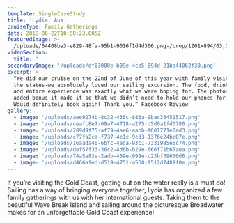 ```yaml
---
template: SingleCaseStudy
title: 'Lydia, Aus'
cruiseType: Family Gatherings
date: 2018-06-22T10:50:23.005Z
featuredImage: >-
  /uploads/64408ba3-e829-48fa-95b1-9016f1d4d366.png-/crop/1201x894/63,0/-/preview/
videoSection:
  title: ''
secondaryImage: '/uploads/df83000e-b09e-4cb5-894d-21ba44062f30.png'
excerpt: >-
  “We did our cruise on the 22nd of June of this year with family visiting from
  the states-we absolutely loved our sailing excursion. The food, drink, service
  and entire experience was exactly what we were hoping for. The photos were an
  added bonus-it made it so that we didn’t need to hold our phones for photos.
  Would definitely book again! Thank you.” Facebook Review
gallery:
  - image: '/uploads/aee9274b-8c32-436c-883a-9bac33452517.png'
  - image: '/uploads/ceafc8e7-09a7-4718-a275-d5d0a1fd3780.png'
  - image: '/uploads/289d9f75-af79-4ae6-aabb-f601771e0ad3.png'
  - image: '/uploads/c77fa2ca-f737-4e1c-9cd3-1376e24bc07e.png'
  - image: '/uploads/16aada40-6bfc-4eda-93c1-7331985e6c74.png'
  - image: '/uploads/def57f33-36c2-4d6b-b29e-666f71b65aea.png'
  - image: '/uploads/74a5e83e-2adb-469e-999e-c23bf39630d6.png'
  - image: '/uploads/d466afed-d519-4751-a558-9512d7489f0e.png'
---
```

If you’re visiting the Gold Coast, getting out on the water really is a must do! Sailing has a way of bringing everyone together, Lydia has organized a few family gatherings with us with her international guests. Taking them to the beautiful Wave Break Island and sailing around the picturesque Broadwater makes for an unforgettable Gold Coast experience!
